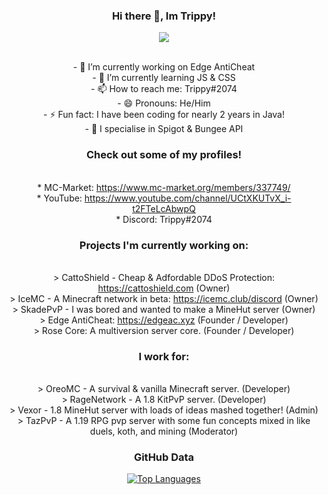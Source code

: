 
<div align="center">

### Hi there 👋, Im Trippy!
<p align="center">
  <a href="https://github.com/distray/readme-typing-svg"><img src="https://readme-typing-svg.herokuapp.com?lines=FullStack+Developer;Web+Developer;AntiCheat+Developer;Java+Developer;Spigot-API%20Developer;&center=true&width=500&height=50"></a>
</p>

<br>- 🔭 I’m currently working on Edge AntiCheat
<br>- 🌱 I’m currently learning JS & CSS
<br>- 📫 How to reach me: Trippy#2074
<br>- 😄 Pronouns: He/Him
<br>- ⚡ Fun fact: I have been coding for nearly 2 years in Java!
<br>- 🤔 I specialise in Spigot & Bungee API

### Check out some of my profiles!
<br>* MC-Market: https://www.mc-market.org/members/337749/
<br>* YouTube: https://www.youtube.com/channel/UCtXKUTvX_i-t2FTeLcAbwpQ
<br>* Discord: Trippy#2074

### Projects I'm currently working on:
<br>> CattoShield - Cheap & Adfordable DDoS Protection: https://cattoshield.com (Owner)
<br>> IceMC - A Minecraft network in beta: https://icemc.club/discord (Owner)
<br>> SkadePvP - I was bored and wanted to make a MineHut server (Owner)
<br>> Edge AntiCheat: https://edgeac.xyz (Founder / Developer)
<br>> Rose Core: A multiversion server core. (Founder / Developer)

### I work for:
<br>> OreoMC - A survival & vanilla Minecraft server. (Developer)
<br>> RageNetwork - A 1.8 KitPvP server. (Developer)
<br>> Vexor - 1.8 MineHut server with loads of ideas mashed together! (Admin)
<br>> TazPvP - A 1.19 RPG pvp server with some fun concepts mixed in like duels, koth, and mining (Moderator)

### GitHub Data
<a href="https://github.com/RealRealTrippy" align="left"><img src="https://github-readme-stats.vercel.app/api/top-langs/?username=RealRealTrippy&langs_count=10&title_color=0891b2&text_color=ffffff&icon_color=0891b2&bg_color=1c1917&hide_border=true&locale=en&custom_title=Top%20%Languages" alt="Top Languages" /></a>
